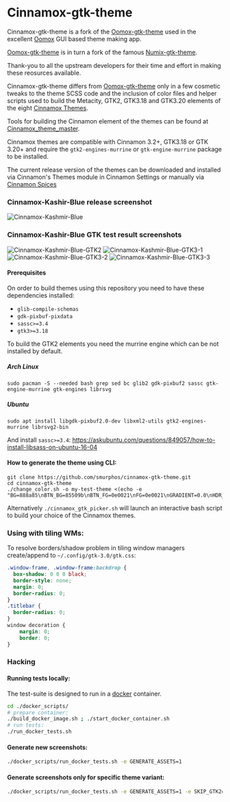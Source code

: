 Cinnamox-gtk-theme
=====

Cinnamox-gtk-theme is a fork of the [Oomox-gtk-theme](https://github.com/actionless/oomox-gtk-theme) used in the excellent [Oomox](https://github.com/actionless/oomox) GUI based theme making app.

[Oomox-gtk-theme](https://github.com/actionless/oomox-gtk-theme) is in turn a fork of the famous [Numix-gtk-theme](https://github.com/numixproject/numix-gtk-theme).

Thank-you to all the upstream developers for their time and effort in making these reosurces available.

Cinnamox-gtk-theme differs from [Oomox-gtk-theme](https://github.com/actionless/oomox-gtk-theme) only in a few cosmetic tweaks to the theme SCSS code and the inclusion of color files and helper scripts used to build the Metacity, GTK2, GTK3.18 and GTK3.20 elements of the eight [Cinnamox Themes](https://github.com/smurphos/cinnamox_themes).

Tools for building the Cinnamon element of the themes can be found at [Cinnamox_theme_master](https://github.com/smurphos/cinnamox_theme_master).

Cinnamox themes are compatible with Cinnamon 3.2+, GTK3.18 or GTK 3.20+ and require the `gtk2-engines-murrine` or `gtk-engine-murrine` package to be installed.

The current release version of the themes can be downloaded and installed via Cinnamon's Themes module in Cinnamon Settings or manually via [Cinnamon Spices](https://cinnamon-spices.linuxmint.com/themes)
 
### Cinnamox-Kashir-Blue release screenshot

![Cinnamox-Kashmir-Blue](https://github.com/smurphos/cinnamox_themes/raw/master/Cinnamox-Kashmir-Blue/screenshot.png "Cinnamox-Kashmir-Blue")

### Cinnamox-Kashir-Blue GTK test result screenshots

![Cinnamox-Kashmir-Blue-GTK2](https://github.com/smurphos/cinnamox-gtk-theme/raw/master/screenshots/theme-Cinnamox-Kashmir-Blue-gtk2-awf.png "Cinnamox-Kashmir-Blue-GTK2")
![Cinnamox-Kashmir-Blue-GTK3-1](https://github.com/smurphos/cinnamox-gtk-theme/blob/master/screenshots/theme-Cinnamox-Kashmir-Blue-gtk3-page1.png "Cinnamox-Kashmir-Blue-GTK3-1")
![Cinnamox-Kashmir-Blue-GTK3-2](https://github.com/smurphos/cinnamox-gtk-theme/blob/master/screenshots/theme-Cinnamox-Kashmir-Blue-gtk3-page2.png "Cinnamox-Kashmir-Blue-GTK3-2")
![Cinnamox-Kashmir-Blue-GTK3-3](https://github.com/smurphos/cinnamox-gtk-theme/blob/master/screenshots/theme-Cinnamox-Kashmir-Blue-gtk3-page3.png "Cinnamox-Kashmir-Blue-GTK3-3")

#### Prerequisites

On order to build themes using this repository you need to have these dependencies installed:

 - `glib-compile-schemas`
 - `gdk-pixbuf-pixdata`
 - `sassc>=3.4`
 - `gtk3>=3.18`
 
To build the GTK2 elements you need the murrine engine which can be not installed by default.

##### Arch Linux

```
sudo pacman -S --needed bash grep sed bc glib2 gdk-pixbuf2 sassc gtk-engine-murrine gtk-engines librsvg
```

##### Ubuntu

```
sudo apt install libgdk-pixbuf2.0-dev libxml2-utils gtk2-engines-murrine librsvg2-bin
```

And install `sassc>=3.4`: https://askubuntu.com/questions/849057/how-to-install-libsass-on-ubuntu-16-04


#### How to generate the theme using CLI:

```
git clone https://github.com/smurphos/cinnamox-gtk-theme.git
cd cinnamox-gtk-theme
./change_color.sh -o my-test-theme <(echo -e "BG=888a85\nBTN_BG=85509b\nBTN_FG=0e0021\nFG=0e0021\nGRADIENT=0.0\nHDR_BTN_BG=85509b\nHDR_BTN_FG=0e0021\nMENU_BG=0e0021\nMENU_FG=888a85\nROUNDNESS=4\nSEL_BG=dc5e86\nSEL_FG=000000\nSPACING=3\nTXT_BG=c0bbbb\nTXT_FG=000000\nWM_BORDER_FOCUS=9edc60\nWM_BORDER_UNFOCUS=0e0021\n")
```
Alternatively `./cinnamox_gtk_picker.sh` will launch an interactive bash script to build your choice of the Cinnamox themes.

### Using with tiling WMs:

To resolve borders/shadow problem in tiling window managers create/append to 
`~/.config/gtk-3.0/gtk.css`:

```css
.window-frame, .window-frame:backdrop {
  box-shadow: 0 0 0 black;
  border-style: none;
  margin: 0;
  border-radius: 0;
}
.titlebar {
  border-radius: 0;
}
window decoration {
	margin: 0;
    border: 0;
}

```

### Hacking

#### Running tests locally:

The test-suite is designed to run in a [docker](https://www.docker.com/community-edition) container.

```sh
cd ./docker_scripts/
# prepare container:
./build_docker_image.sh ; ./start_docker_container.sh
# run tests:
./run_docker_tests.sh
```

#### Generate new screenshots:

```sh
./docker_scripts/run_docker_tests.sh -e GENERATE_ASSETS=1
```

#### Generate screenshots only for specific theme variant:

```sh
./docker_scripts/run_docker_tests.sh -e GENERATE_ASSETS=1 -e SKIP_GTK2=1 -e TEST_THEMES=clearlooks -e TESTSUITE_HIDPI=1
```
